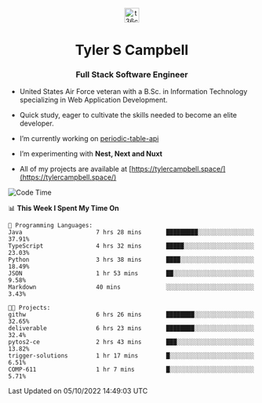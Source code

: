 <p align="center">
<a href="https://www.linkedin.com/in/t36campbell" target="blank"><img align="center" src="https://ik.imagekit.io/t36campbell/Portfolio/linkedin.png.original_m8bbGgPh6.png" alt="t36campbell" height="30" width="30" /></a>
</p>
<h1 align="center">Tyler S Campbell</h1>
<h3 align="center">Full Stack Software Engineer</h3>

* United States Air Force veteran with a B.Sc. in Information Technology specializing in Web Application Development. 

* Quick study, eager to cultivate the skills needed to become an elite developer.

* I’m currently working on [periodic-table-api](https://github.com/t36campbell/periodic-table-api)

* I’m experimenting with **Nest, Next and Nuxt**

* All of my projects are available at [https://tylercampbell.space/](https://tylercampbell.space/)

<!--START_SECTION:waka-->
![Code Time](http://img.shields.io/badge/Code%20Time-1%2C845%20hrs%207%20mins-blue)

📊 **This Week I Spent My Time On** 

```text
💬 Programming Languages: 
Java                     7 hrs 28 mins       █████████░░░░░░░░░░░░░░░░   37.91% 
TypeScript               4 hrs 32 mins       █████░░░░░░░░░░░░░░░░░░░░   23.03% 
Python                   3 hrs 38 mins       ████░░░░░░░░░░░░░░░░░░░░░   18.49% 
JSON                     1 hr 53 mins        ██░░░░░░░░░░░░░░░░░░░░░░░   9.58% 
Markdown                 40 mins             ░░░░░░░░░░░░░░░░░░░░░░░░░   3.43%

🐱‍💻 Projects: 
githw                    6 hrs 26 mins       ████████░░░░░░░░░░░░░░░░░   32.65% 
deliverable              6 hrs 23 mins       ████████░░░░░░░░░░░░░░░░░   32.4% 
pytos2-ce                2 hrs 43 mins       ███░░░░░░░░░░░░░░░░░░░░░░   13.82% 
trigger-solutions        1 hr 17 mins        █░░░░░░░░░░░░░░░░░░░░░░░░   6.51% 
COMP-611                 1 hr 7 mins         █░░░░░░░░░░░░░░░░░░░░░░░░   5.71%

```


 Last Updated on 05/10/2022 14:49:03 UTC
<!--END_SECTION:waka-->

